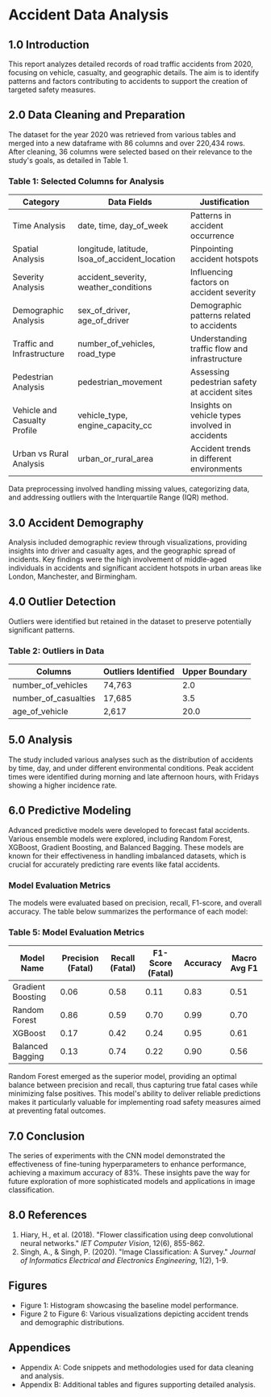 # Accident Data Analysis

## 1.0 Introduction
This report analyzes detailed records of road traffic accidents from 2020, focusing on vehicle, casualty, and geographic details. The aim is to identify patterns and factors contributing to accidents to support the creation of targeted safety measures.

## 2.0 Data Cleaning and Preparation
The dataset for the year 2020 was retrieved from various tables and merged into a new dataframe with 86 columns and over 220,434 rows. After cleaning, 36 columns were selected based on their relevance to the study's goals, as detailed in Table 1.

### Table 1: Selected Columns for Analysis
| Category                      | Data Fields                                            | Justification                                     |
|-------------------------------|--------------------------------------------------------|---------------------------------------------------|
| Time Analysis                 | date, time, day_of_week                                | Patterns in accident occurrence                   |
| Spatial Analysis              | longitude, latitude, lsoa_of_accident_location         | Pinpointing accident hotspots                     |
| Severity Analysis             | accident_severity, weather_conditions                  | Influencing factors on accident severity          |
| Demographic Analysis          | sex_of_driver, age_of_driver                           | Demographic patterns related to accidents         |
| Traffic and Infrastructure    | number_of_vehicles, road_type                          | Understanding traffic flow and infrastructure     |
| Pedestrian Analysis           | pedestrian_movement                                    | Assessing pedestrian safety at accident sites     |
| Vehicle and Casualty Profile  | vehicle_type, engine_capacity_cc                       | Insights on vehicle types involved in accidents   |
| Urban vs Rural Analysis       | urban_or_rural_area                                    | Accident trends in different environments         |

Data preprocessing involved handling missing values, categorizing data, and addressing outliers with the Interquartile Range (IQR) method.

## 3.0 Accident Demography
Analysis included demographic review through visualizations, providing insights into driver and casualty ages, and the geographic spread of incidents. Key findings were the high involvement of middle-aged individuals in accidents and significant accident hotspots in urban areas like London, Manchester, and Birmingham.

## 4.0 Outlier Detection
Outliers were identified but retained in the dataset to preserve potentially significant patterns.

### Table 2: Outliers in Data
| Columns               | Outliers Identified | Upper Boundary |
|-----------------------|---------------------|----------------|
| number_of_vehicles    | 74,763              | 2.0            |
| number_of_casualties  | 17,685              | 3.5            |
| age_of_vehicle        | 2,617               | 20.0           |

## 5.0 Analysis
The study included various analyses such as the distribution of accidents by time, day, and under different environmental conditions. Peak accident times were identified during morning and late afternoon hours, with Fridays showing a higher incidence rate.

## 6.0 Predictive Modeling
Advanced predictive models were developed to forecast fatal accidents. Various ensemble models were explored, including Random Forest, XGBoost, Gradient Boosting, and Balanced Bagging. These models are known for their effectiveness in handling imbalanced datasets, which is crucial for accurately predicting rare events like fatal accidents.

### Model Evaluation Metrics
The models were evaluated based on precision, recall, F1-score, and overall accuracy. The table below summarizes the performance of each model:

### Table 5: Model Evaluation Metrics
| Model Name          | Precision (Fatal) | Recall (Fatal) | F1-Score (Fatal) | Accuracy | Macro Avg F1 |
|---------------------|-------------------|----------------|------------------|----------|--------------|
| Gradient Boosting   | 0.06              | 0.58           | 0.11             | 0.83     | 0.51         |
| Random Forest       | 0.86              | 0.59           | 0.70             | 0.99     | 0.70         |
| XGBoost             | 0.17              | 0.42           | 0.24             | 0.95     | 0.61         |
| Balanced Bagging    | 0.13              | 0.74           | 0.22             | 0.90     | 0.56         |

Random Forest emerged as the superior model, providing an optimal balance between precision and recall, thus capturing true fatal cases while minimizing false positives. This model's ability to deliver reliable predictions makes it particularly valuable for implementing road safety measures aimed at preventing fatal outcomes.

## 7.0 Conclusion
The series of experiments with the CNN model demonstrated the effectiveness of fine-tuning hyperparameters to enhance performance, achieving a maximum accuracy of 83%. These insights pave the way for future exploration of more sophisticated models and applications in image classification.

## 8.0 References
1. Hiary, H., et al. (2018). "Flower classification using deep convolutional neural networks." *IET Computer Vision*, 12(6), 855-862.
2. Singh, A., & Singh, P. (2020). "Image Classification: A Survey." *Journal of Informatics Electrical and Electronics Engineering*, 1(2), 1-9.

## Figures
- Figure 1: Histogram showcasing the baseline model performance.
- Figure 2 to Figure 6: Various visualizations depicting accident trends and demographic distributions.

## Appendices
- Appendix A: Code snippets and methodologies used for data cleaning and analysis.
- Appendix B: Additional tables and figures supporting detailed analysis.
